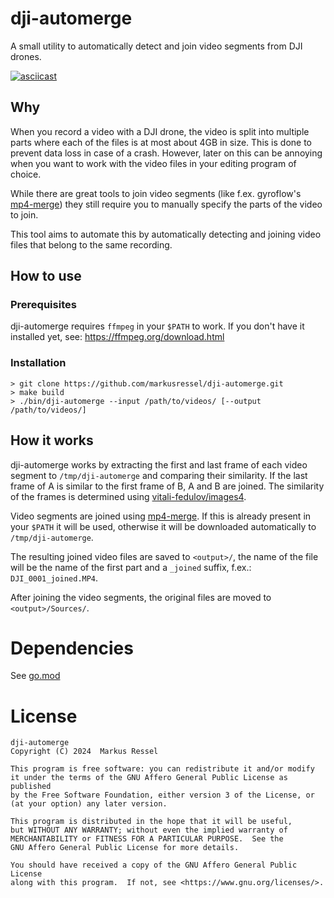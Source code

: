 # dji-automerge

A small utility to automatically detect and join video segments from DJI drones.

[![asciicast](https://asciinema.org/a/650884.svg)](https://asciinema.org/a/650884)

## Why

When you record a video with a DJI drone, the video is split into multiple parts where each of the files is at
most about 4GB in size. This is done to prevent data loss in case of a crash. However, later on this can be annoying
when you want to work with the video files in your editing program of choice.

While there are great tools to join video segments (like f.ex.
gyroflow's [mp4-merge](https://github.com/gyroflow/mp4-merge))
they still require you to manually specify the parts of the video to join.

This tool aims to automate this by automatically detecting and joining video files that belong to the same recording.

## How to use

### Prerequisites

dji-automerge requires `ffmpeg` in your `$PATH` to work. If you don't have it installed yet,
see: https://ffmpeg.org/download.html

### Installation

```shell script
> git clone https://github.com/markusressel/dji-automerge.git
> make build
> ./bin/dji-automerge --input /path/to/videos/ [--output /path/to/videos/]
```

## How it works

dji-automerge works by extracting the first and last frame of each video segment to `/tmp/dji-automerge` and comparing
their similarity. If the last frame of A is similar to the first frame of B, A and B are joined. The similarity of the
frames is determined using [vitali-fedulov/images4](https://github.com/vitali-fedulov/images4).

Video segments are joined using [mp4-merge](https://github.com/gyroflow/mp4-merge). If this is already present in
your `$PATH` it will be used, otherwise it will be downloaded automatically to `/tmp/dji-automerge`.

The resulting joined video files are saved to `<output>/`, the name of the file will be the
name of the first part and a `_joined` suffix, f.ex.: `DJI_0001_joined.MP4`.

After joining the video segments, the original files are moved to `<output>/Sources/`.

# Dependencies

See [go.mod](go.mod)

# License

```
dji-automerge
Copyright (C) 2024  Markus Ressel

This program is free software: you can redistribute it and/or modify
it under the terms of the GNU Affero General Public License as published
by the Free Software Foundation, either version 3 of the License, or
(at your option) any later version.

This program is distributed in the hope that it will be useful,
but WITHOUT ANY WARRANTY; without even the implied warranty of
MERCHANTABILITY or FITNESS FOR A PARTICULAR PURPOSE.  See the
GNU Affero General Public License for more details.

You should have received a copy of the GNU Affero General Public License
along with this program.  If not, see <https://www.gnu.org/licenses/>.
```

